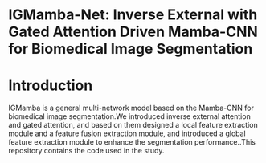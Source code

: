 # IGMamba-Net: Inverse External with Gated Attention Driven Mamba-CNN for Biomedical Image Segmentation
# Introduction
IGMamba is a general multi-network model based on the Mamba-CNN for biomedical image segmentation.We introduced inverse external attention and gated attention, and based on them designed a local feature extraction module and a feature fusion extraction module, and introduced a global feature extraction module to enhance the segmentation performance..This repository contains the code used in the study.
